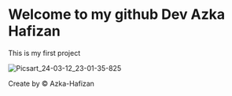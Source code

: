 # Welcome to my github Dev Azka Hafizan
This is my first project

![Picsart_24-03-12_23-01-35-825](https://github.com/azkahafizan/devazkahafizan/assets/129851169/ca195b39-17aa-4365-ae20-c181ce1e5578)

Create by © Azka-Hafizan
